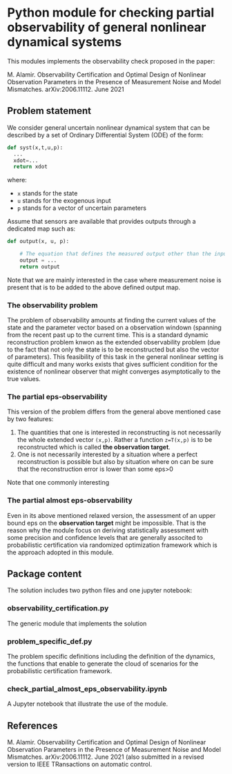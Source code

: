 # Python module for checking partial observability of general nonlinear dynamical systems

This modules implements the observability check proposed in the paper:

M. Alamir. Observability Certification and Optimal Design of Nonlinear Observation Parameters in the Presence of Measurement Noise and Model Mismatches. arXiv:2006.11112. June 2021

## Problem statement 

We consider general uncertain nonlinear dynamical system that can be described by a set of Ordinary Differential System (ODE) of the form:

```python
def syst(x,t,u,p):
  ...
  xdot=...
  return xdot
```
where:
- ```x``` stands for the state 
- ```u``` stands for the exogenous input 
- ```p``` stands for a vector of uncertain parameters

Assume that sensors are available that provides outputs through a dedicated map such as:

```python
def output(x, u, p):

    # The equation that defines the measured output other than the input u
    output = ...
    return output
```
Note that we are mainly interested in the case where measurement noise is present that is to be added to the above defined output map. 
### The observability problem 
The problem of observability amounts at finding the current values of the state and the parameter vector based on a observation windown 
(spanning from the recent past up to the current time. This is a standard dynamic reconstruction problem knwon as the extended observability problem 
(due to the fact that not only the state is to be reconstructed but also the vector of parameters). This feasibility of this task in the general nonlinear 
setting is quite difficult and many works exists that gives sufficient condition for the existence of nonlinear observer that might converges asymptotically to 
the true values. 

### The partial eps-observability 
This version of the problem differs from the general above mentioned case by two features:

1. The quantities that one is interested in reconstructing is not necessarily the whole extended vector ```(x,p)```. Rather a function ```z=T(x,p)``` is to be reconstructed which is called **the observation target**. 
2. One is not necessarily interested by a situation where a perfect reconstruction is possible but also by situation where on can be sure that the reconstruction error is lower than some eps>0

Note that one commonly interesting 
### The partial almost eps-observability 
Even in its above mentioned relaxed version, the assessment of an upper bound eps on the **observation target** might be impossible. That is the reason why the module focus on deriving 
statistically assessment with some precision and confidence levels that are generally associted to probabilistic certification via randomized optimization framework 
which is the approach adopted in this module. 

## Package content

The solution includes two python files and one jupyter notebook:

### observability_certification.py 

The generic module that implements the solution 

### problem_specific_def.py

The problem specific definitions including the definition of the dynamics, the functions that enable to generate the cloud of scenarios for the probabilistic 
certification framework. 

### check_partial_almost_eps_observability.ipynb

A Jupyter notebook that illustrate the use of the module. 


## References

M. Alamir. Observability Certification and Optimal Design of Nonlinear Observation Parameters in the Presence of Measurement Noise and Model Mismatches. arXiv:2006.11112. June 2021 
(also submitted in a revised version to IEEE TRansactions on automatic control. 

